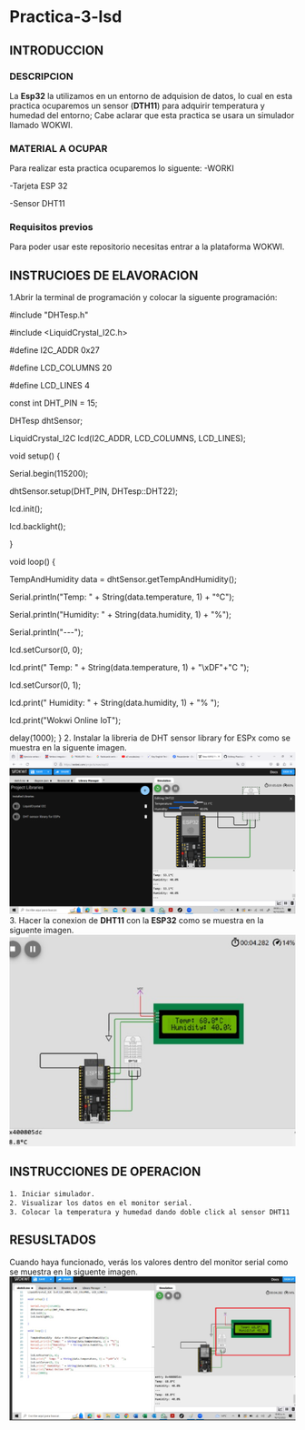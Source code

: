 # Practica-3-lsd
## INTRODUCCION
### DESCRIPCION 
La **Esp32** la utilizamos en un entorno de adquision de datos, lo cual en esta practica ocuparemos un sensor (**DTH11**) para adquirir temperatura y humedad del entorno; Cabe aclarar que esta practica se usara un simulador llamado WOKWI.
### MATERIAL A OCUPAR
Para realizar esta practica ocuparemos lo siguente:
-WORKI

-Tarjeta ESP 32

-Sensor DHT11

### Requisitos previos
Para poder usar este repositorio necesitas entrar a la plataforma WOKWI.
## INSTRUCIOES DE ELAVORACION 
1.Abrir la terminal de programación y colocar la siguente programación:
 
#include "DHTesp.h"

#include <LiquidCrystal_I2C.h>

#define I2C_ADDR    0x27

#define LCD_COLUMNS 20

#define LCD_LINES   4

const int DHT_PIN = 15;

DHTesp dhtSensor;

LiquidCrystal_I2C lcd(I2C_ADDR, LCD_COLUMNS, LCD_LINES);

void setup() {

  Serial.begin(115200);
  
  dhtSensor.setup(DHT_PIN, DHTesp::DHT22);
  
  lcd.init();
  
  lcd.backlight();

}

void loop() {

  TempAndHumidity  data = dhtSensor.getTempAndHumidity();
  
  Serial.println("Temp: " + String(data.temperature, 1) + "°C");
  
  Serial.println("Humidity: " + String(data.humidity, 1) + "%");
  
  Serial.println("---");
  
  lcd.setCursor(0, 0);
  
  lcd.print("  Temp: " + String(data.temperature, 1) + "\xDF"+"C  ");
  
  lcd.setCursor(0, 1);
  
  lcd.print(" Humidity: " + String(data.humidity, 1) + "% ");
  
  lcd.print("Wokwi Online IoT");

  delay(1000);
}
2. Instalar la libreria de DHT sensor library for ESPx como se muestra en la siguente imagen.
![](https://github.com/nijs17/Practica-2-sensor-DHT22/blob/main/LIB.png)
3. Hacer la conexion de **DHT11** con la **ESP32** como se muestra en la siguente imagen.
![](https://github.com/nijs17/Practica-3-lsd/blob/main/3c.png)

## INSTRUCCIONES DE OPERACION 

    1. Iniciar simulador.
    2. Visualizar los datos en el monitor serial.
    3. Colocar la temperatura y humedad dando doble click al sensor DHT11
## RESUSLTADOS
Cuando haya funcionado, verás los valores dentro del monitor serial como se muestra en la siguente imagen.
![](https://github.com/nijs17/Practica-3-lsd/blob/main/3val.png)
